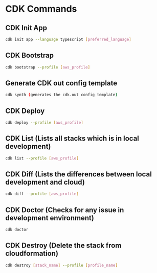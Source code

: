 # CDK Commands

## CDK Init App

```bash
cdk init app --language typescript [preferred_language]
```

## CDK Bootstrap

```bash
cdk bootstrap --profile [aws_profile]
```

## Generate CDK out config template

```bash
cdk synth (generates the cdk.out config template)
```

## CDK Deploy

```bash
cdk deploy --profile [aws_profile]
```

## CDK List (Lists all stacks which is in local development)

```bash
cdk list --profile [aws_profile]
```

## CDK Diff (Lists the differences between local development and cloud)

```bash
cdk diff --profile [aws_profile]
```

## CDK Doctor (Checks for any issue in development environment)

```bash
cdk doctor
```

## CDK Destroy (Delete the stack from cloudformation)

```bash
cdk destroy [stack_name] --profile [profile_name]